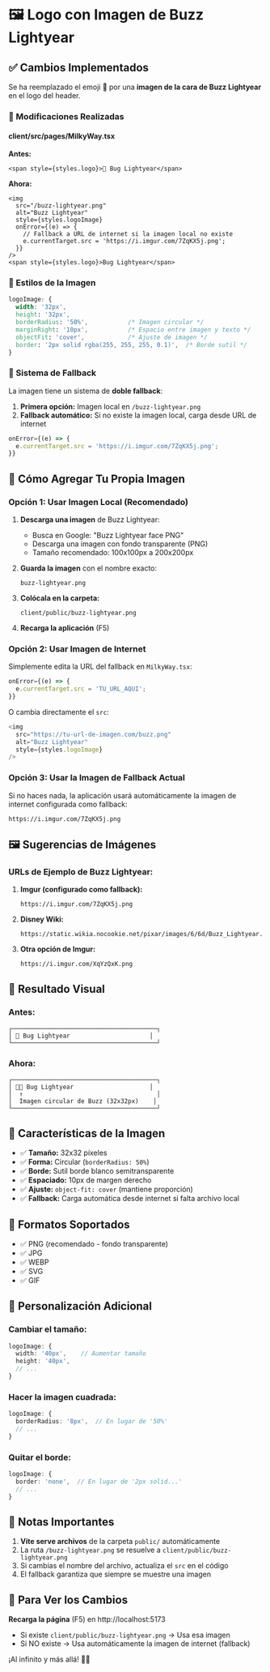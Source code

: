 # 🖼️ Logo con Imagen de Buzz Lightyear

## ✅ Cambios Implementados

Se ha reemplazado el emoji 🚀 por una **imagen de la cara de Buzz Lightyear** en el logo del header.

### 📝 Modificaciones Realizadas

#### **client/src/pages/MilkyWay.tsx**

**Antes:**
```tsx
<span style={styles.logo}>🚀 Bug Lightyear</span>
```

**Ahora:**
```tsx
<img 
  src="/buzz-lightyear.png" 
  alt="Buzz Lightyear" 
  style={styles.logoImage}
  onError={(e) => {
    // Fallback a URL de internet si la imagen local no existe
    e.currentTarget.src = 'https://i.imgur.com/7ZqKX5j.png';
  }}
/>
<span style={styles.logo}>Bug Lightyear</span>
```

### 🎨 Estilos de la Imagen

```css
logoImage: {
  width: '32px',
  height: '32px',
  borderRadius: '50%',           /* Imagen circular */
  marginRight: '10px',           /* Espacio entre imagen y texto */
  objectFit: 'cover',            /* Ajuste de imagen */
  border: '2px solid rgba(255, 255, 255, 0.1)',  /* Borde sutil */
}
```

### 🔄 Sistema de Fallback

La imagen tiene un sistema de **doble fallback**:

1. **Primera opción:** Imagen local en `/buzz-lightyear.png`
2. **Fallback automático:** Si no existe la imagen local, carga desde URL de internet

```typescript
onError={(e) => {
  e.currentTarget.src = 'https://i.imgur.com/7ZqKX5j.png';
}}
```

## 📂 Cómo Agregar Tu Propia Imagen

### Opción 1: Usar Imagen Local (Recomendado)

1. **Descarga una imagen** de Buzz Lightyear:
   - Busca en Google: "Buzz Lightyear face PNG"
   - Descarga una imagen con fondo transparente (PNG)
   - Tamaño recomendado: 100x100px a 200x200px

2. **Guarda la imagen** con el nombre exacto:
   ```
   buzz-lightyear.png
   ```

3. **Colócala en la carpeta:**
   ```
   client/public/buzz-lightyear.png
   ```

4. **Recarga la aplicación** (F5)

### Opción 2: Usar Imagen de Internet

Simplemente edita la URL del fallback en `MilkyWay.tsx`:

```typescript
onError={(e) => {
  e.currentTarget.src = 'TU_URL_AQUI';
}}
```

O cambia directamente el `src`:

```typescript
<img 
  src="https://tu-url-de-imagen.com/buzz.png" 
  alt="Buzz Lightyear" 
  style={styles.logoImage}
/>
```

### Opción 3: Usar la Imagen de Fallback Actual

Si no haces nada, la aplicación usará automáticamente la imagen de internet configurada como fallback:
```
https://i.imgur.com/7ZqKX5j.png
```

## 🖼️ Sugerencias de Imágenes

### URLs de Ejemplo de Buzz Lightyear:

1. **Imgur (configurado como fallback):**
   ```
   https://i.imgur.com/7ZqKX5j.png
   ```

2. **Disney Wiki:**
   ```
   https://static.wikia.nocookie.net/pixar/images/6/6d/Buzz_Lightyear.png
   ```

3. **Otra opción de Imgur:**
   ```
   https://i.imgur.com/XqYzQxK.png
   ```

## 🎯 Resultado Visual

### Antes:
```
┌────────────────────────────────────────┐
│ 🚀 Bug Lightyear                      │
└────────────────────────────────────────┘
```

### Ahora:
```
┌────────────────────────────────────────┐
│ 🧑‍🚀 Bug Lightyear                     │
│  ↑                                     │
│  Imagen circular de Buzz (32x32px)    │
└────────────────────────────────────────┘
```

## 🎨 Características de la Imagen

- ✅ **Tamaño:** 32x32 píxeles
- ✅ **Forma:** Circular (`borderRadius: 50%`)
- ✅ **Borde:** Sutil borde blanco semitransparente
- ✅ **Espaciado:** 10px de margen derecho
- ✅ **Ajuste:** `object-fit: cover` (mantiene proporción)
- ✅ **Fallback:** Carga automática desde internet si falta archivo local

## 🚀 Formatos Soportados

- ✅ PNG (recomendado - fondo transparente)
- ✅ JPG
- ✅ WEBP
- ✅ SVG
- ✅ GIF

## 🔧 Personalización Adicional

### Cambiar el tamaño:
```typescript
logoImage: {
  width: '40px',    // Aumentar tamaño
  height: '40px',
  // ...
}
```

### Hacer la imagen cuadrada:
```typescript
logoImage: {
  borderRadius: '8px',  // En lugar de '50%'
  // ...
}
```

### Quitar el borde:
```typescript
logoImage: {
  border: 'none',  // En lugar de '2px solid...'
  // ...
}
```

## 📝 Notas Importantes

1. **Vite serve archivos** de la carpeta `public/` automáticamente
2. La ruta `/buzz-lightyear.png` se resuelve a `client/public/buzz-lightyear.png`
3. Si cambias el nombre del archivo, actualiza el `src` en el código
4. El fallback garantiza que siempre se muestre una imagen

## 🚀 Para Ver los Cambios

**Recarga la página** (F5) en http://localhost:5173

- Si existe `client/public/buzz-lightyear.png` → Usa esa imagen
- Si NO existe → Usa automáticamente la imagen de internet (fallback)

¡Al infinito y más allá! 🚀✨
